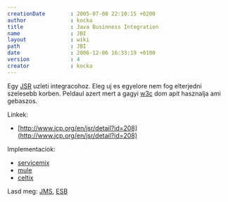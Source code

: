 ```yaml
---
creationDate        : 2005-07-08 22:10:15 +0200 
author              : kocka 
title               : Java Businness Integration 
name                : JBI 
layout              : wiki 
path                : JBI 
date                : 2006-12-06 16:33:19 +0100 
version             : 4 
creator             : kocka 
---
```

Egy [JSR](JSR.html) uzleti integracohoz. Eleg uj es egyelore nem fog elterjedni szelesebb korben. Peldaul azert mert a gagyi [w3c](w3c.html) dom apit hasznalja ami gebaszos.

Linkek:

*   [http://www.jcp.org/en/jsr/detail?id=208](http://www.jcp.org/en/jsr/detail?id=208)

Implementaciok:

*   [servicemix](servicemix.html)
*   [mule](mule.html)
*   [celtix](celtix.html)

Lasd meg: [JMS](JMS.html), [ESB](ESB.html)
